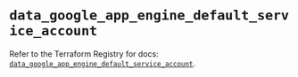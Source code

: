 # `data_google_app_engine_default_service_account`

Refer to the Terraform Registry for docs: [`data_google_app_engine_default_service_account`](https://registry.terraform.io/providers/hashicorp/google/6.3.0/docs/data-sources/app_engine_default_service_account).
